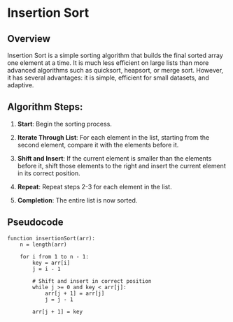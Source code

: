 # Insertion Sort

## Overview

Insertion Sort is a simple sorting algorithm that builds the final sorted array one element at a time. It is much less efficient on large lists than more advanced algorithms such as quicksort, heapsort, or merge sort. However, it has several advantages: it is simple, efficient for small datasets, and adaptive.

## Algorithm Steps:

1. **Start**: Begin the sorting process.

2. **Iterate Through List**: For each element in the list, starting from the second element, compare it with the elements before it.

3. **Shift and Insert**: If the current element is smaller than the elements before it, shift those elements to the right and insert the current element in its correct position.

4. **Repeat**: Repeat steps 2-3 for each element in the list.

5. **Completion**: The entire list is now sorted.

## Pseudocode

```plaintext
function insertionSort(arr):
    n = length(arr)
    
    for i from 1 to n - 1:
        key = arr[i]
        j = i - 1
        
        # Shift and insert in correct position
        while j >= 0 and key < arr[j]:
            arr[j + 1] = arr[j]
            j = j - 1
        
        arr[j + 1] = key
